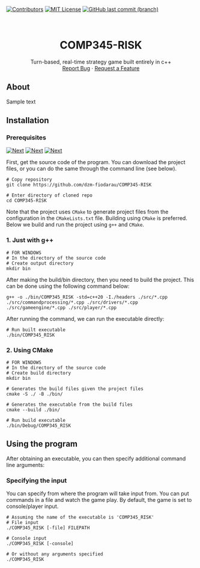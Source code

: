 [![Contributors][contributors-shield]][contributors-url]
[![MIT License][license-shield]][license-url]
[![GitHub last commit (branch)][last-commit-shield]][last-commit-url]

<br />
<div align="center">
  <p align="center">
    <h1 align="center">COMP345-RISK</h1>
    Turn-based, real-time strategy game built entirely in c++
    <br />
    <a href="https://github.com/dzm-fiodarau/COMP345-RISK/issues">Report Bug</a>
    ·
    <a href="https://github.com/dzm-fiodarau/COMP345-RISK/issues">Request a Feature</a>
  </p>
</div>

## About
Sample text



## Installation

### Prerequisites
[![Next][git-shield]][git-url]
[![Next][cmake-shield]][cmake-url]
[![Next][g++-shield]][g++-url]


First, get the source code of the program. You can download the project files, or you can do the same through the command line (see below).

```shell
# Copy repository
git clone https://github.com/dzm-fiodarau/COMP345-RISK

# Enter directory of cloned repo
cd COMP345-RISK
```

Note that the project uses `CMake` to generate project files from the configuration in the `CMakeLists.txt` file.
Building using `CMake` is preferred. 
Below we build and run the project using `g++` and `CMake`.

### 1. Just with **g++**
```shell
# FOR WINDOWS
# In the directory of the source code
# Create output directory
mkdir bin
```
After making the build/bin directory, then you need to build the project. This can be done using the following command below:
```shell
g++ -o ./bin/COMP345_RISK -std=c++20 -I./headers ./src/*.cpp ./src/commandprocessing/*.cpp ./src/drivers/*.cpp ./src/gameengine/*.cpp ./src/player/*.cpp
```
After running the command, we can run the executable directly:
```shell
# Run built executable
./bin/COMP345_RISK
```

### 2. Using **CMake**
```shell
# FOR WINDOWS
# In the directory of the source code
# Create build directory
mkdir bin

# Generates the build files given the project files 
cmake -S ./ -B ./bin/

# Generates the executable from the build files
cmake --build ./bin/

# Run build executable
./bin/Debug/COMP345_RISK
```

## Using the program
After obtaining an executable, you can then specify additional command line arguments:

### Specifying the input
You can specify from where the program will take input from. You can put commands in a file and watch the game play. By default, the game is set to console/player input.
```shell
# Assuming the name of the executable is 'COMP345_RISK'
# File input
./COMP345_RISK [-file] FILEPATH

# Console input
./COMP345_RISK [-console]

# Or without any arguments specified
./COMP345_RISK
```



[contributors-shield]: https://img.shields.io/github/contributors/dzm-fiodarau/COMP345-RISK.svg?style=for-the-badge
[contributors-url]: https://github.com/dzm-fiodarau/COMP345-RISK/graphs/contributors

[license-shield]: https://img.shields.io/github/license/dzm-fiodarau/COMP345-RISK.svg?style=for-the-badge
[license-url]: https://github.com/dzm-fiodarau/COMP345-RISK/blob/main/LICENSE

[last-commit-shield]: https://img.shields.io/github/last-commit/dzm-fiodarau/COMP345-RISK/main?style=for-the-badge
[last-commit-url]: https://github.com/dzm-fiodarau/COMP345-RISK/graphs/commit-activity

[cmake-shield]: https://img.shields.io/badge/CMake-083464?style=for-the-badge&logo=cmake&logoColor=083464&labelColor=FFFFFF
[cmake-url]: https://cmake.org/download/

[git-shield]: https://img.shields.io/badge/git-000000?style=for-the-badge&logo=git&logoColor=FFFFFF&labelColor=000000
[git-url]: https://git-scm.com/downloads

[g++-shield]: https://img.shields.io/badge/g%2B%2B-f9ccab?style=for-the-badge&logo=gnu&labelColor=%23322d27
[g++-url]: https://gcc.gnu.org/